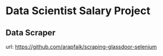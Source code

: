 # Data Scientist Salary Project

## Data Scraper
url: https://github.com/arapfaik/scraping-glassdoor-selenium
